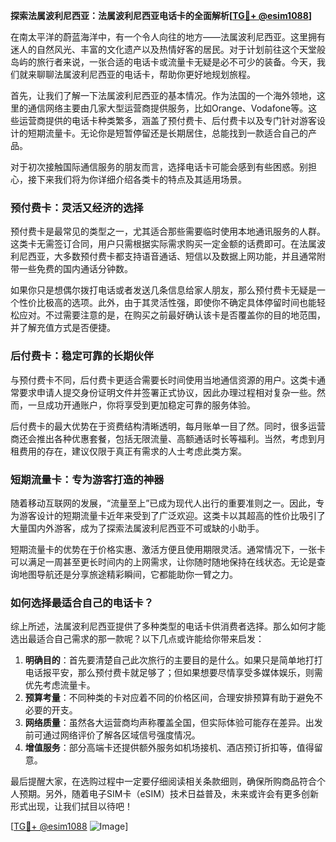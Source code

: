 **探索法属波利尼西亚：法属波利尼西亚电话卡的全面解析[[TG💪+ @esim1088](https://t.me/s/esim1088)]**

在南太平洋的蔚蓝海洋中，有一个令人向往的地方——法属波利尼西亚。这里拥有迷人的自然风光、丰富的文化遗产以及热情好客的居民。对于计划前往这个天堂般岛屿的旅行者来说，一张合适的电话卡或流量卡无疑是必不可少的装备。今天，我们就来聊聊法属波利尼西亚的电话卡，帮助你更好地规划旅程。

首先，让我们了解一下法属波利尼西亚的基本情况。作为法国的一个海外领地，这里的通信网络主要由几家大型运营商提供服务，比如Orange、Vodafone等。这些运营商提供的电话卡种类繁多，涵盖了预付费卡、后付费卡以及专门针对游客设计的短期流量卡。无论你是短暂停留还是长期居住，总能找到一款适合自己的产品。

对于初次接触国际通信服务的朋友而言，选择电话卡可能会感到有些困惑。别担心，接下来我们将为你详细介绍各类卡的特点及其适用场景。

### 预付费卡：灵活又经济的选择

预付费卡是最常见的类型之一，尤其适合那些需要临时使用本地通讯服务的人群。这类卡无需签订合同，用户只需根据实际需求购买一定金额的话费即可。在法属波利尼西亚，大多数预付费卡都支持语音通话、短信以及数据上网功能，并且通常附带一些免费的国内通话分钟数。

如果你只是想偶尔拨打电话或者发送几条信息给家人朋友，那么预付费卡无疑是一个性价比极高的选项。此外，由于其灵活性强，即使你不确定具体停留时间也能轻松应对。不过需要注意的是，在购买之前最好确认该卡是否覆盖你的目的地范围，并了解充值方式是否便捷。

### 后付费卡：稳定可靠的长期伙伴

与预付费卡不同，后付费卡更适合需要长时间使用当地通信资源的用户。这类卡通常要求申请人提交身份证明文件并签署正式协议，因此办理过程相对复杂一些。然而，一旦成功开通账户，你将享受到更加稳定可靠的服务体验。

后付费卡的最大优势在于资费结构清晰透明，每月账单一目了然。同时，很多运营商还会推出各种优惠套餐，包括无限流量、高额通话时长等福利。当然，考虑到月租费用的存在，建议仅限于真正有需求的人士考虑此类方案。

### 短期流量卡：专为游客打造的神器

随着移动互联网的发展，“流量至上”已成为现代人出行的重要准则之一。因此，专为游客设计的短期流量卡近年来受到了广泛欢迎。这类卡以其超高的性价比吸引了大量国内外游客，成为了探索法属波利尼西亚不可或缺的小助手。

短期流量卡的优势在于价格实惠、激活方便且使用期限灵活。通常情况下，一张卡可以满足一周甚至更长时间内的上网需求，让你随时随地保持在线状态。无论是查询地图导航还是分享旅途精彩瞬间，它都能助你一臂之力。

### 如何选择最适合自己的电话卡？

综上所述，法属波利尼西亚提供了多种类型的电话卡供消费者选择。那么如何才能选出最适合自己需求的那一款呢？以下几点或许能给你带来启发：

1. **明确目的**：首先要清楚自己此次旅行的主要目的是什么。如果只是简单地打打电话报平安，那么预付费卡就足够了；但如果想要尽情享受多媒体娱乐，则需优先考虑流量卡。
2. **预算考量**：不同种类的卡对应着不同的价格区间，合理安排预算有助于避免不必要的开支。
3. **网络质量**：虽然各大运营商均声称覆盖全国，但实际体验可能存在差异。出发前可通过网络评价了解各区域信号强度情况。
4. **增值服务**：部分高端卡还提供额外服务如机场接机、酒店预订折扣等，值得留意。

最后提醒大家，在选购过程中一定要仔细阅读相关条款细则，确保所购商品符合个人预期。另外，随着电子SIM卡（eSIM）技术日益普及，未来或许会有更多创新形式出现，让我们拭目以待吧！

[[TG💪+ @esim1088](https://t.me/s/esim1088) ![Image](https://i.postimg.cc/4NQfJmqS/Snipaste-2025-05-13-00-14-12.png)]